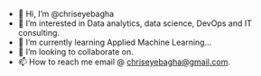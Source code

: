 - 👋 Hi, I’m @chriseyebagha
- 👀 I’m interested in Data analytics, data science, DevOps and  IT consulting.
- 🌱 I’m currently learning Applied Machine Learning...
- 💞️ I’m looking to collaborate on.
- 📫 How to reach me email @ chriseyebagha@gmail.com.

<!---
chriseyebagha/chriseyebagha is a ✨ special ✨ repository because its `README.md` (this file) appears on your GitHub profile.
You can click the Preview link to take a look at your changes.
--->

